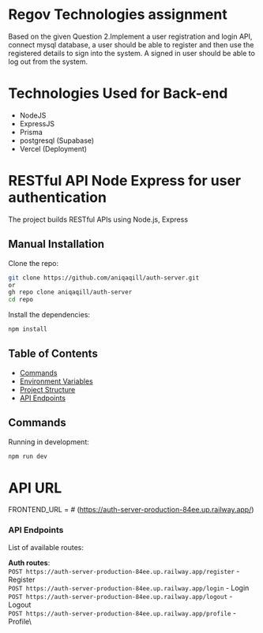 # Regov Technologies assignment
Based on the given Question 2.Implement a user registration and login API, connect mysql database, a user should be able to register and then use the registered details to sign into the system. A signed in user should be able to log out from the system.

# Technologies Used for Back-end
- NodeJS
- ExpressJS
- Prisma 
- postgresql (Supabase)
- Vercel (Deployment)

# RESTful API Node Express for user authentication
The project builds RESTful APIs using Node.js, Express

## Manual Installation
Clone the repo:

```bash
git clone https://github.com/aniqaqill/auth-server.git
or
gh repo clone aniqaqill/auth-server
cd repo
```

Install the dependencies:

```bash
npm install
```
## Table of Contents

- [Commands](#commands)
- [Environment Variables](#environment-variables)
- [Project Structure](#project-structure)
- [API Endpoints](#api-endpoints)

## Commands

Running in development:

```bash
npm run dev
```

# API URL
FRONTEND_URL = # 
(https://auth-server-production-84ee.up.railway.app/)


### API Endpoints

List of available routes:

**Auth routes**:\
`POST https://auth-server-production-84ee.up.railway.app/register` - Register\
`POST https://auth-server-production-84ee.up.railway.app/login` - Login\
`POST https://auth-server-production-84ee.up.railway.app/logout` - Logout\
`POST https://auth-server-production-84ee.up.railway.app/profile` - Profile\
